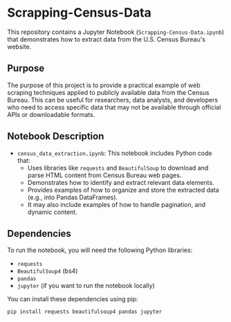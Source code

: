 
# Scrapping-Census-Data

This repository contains a Jupyter Notebook (`Scrapping-Census-Data.ipynb`) that demonstrates how to extract data from the U.S. Census Bureau's website.

## Purpose

The purpose of this project is to provide a practical example of web scraping techniques applied to publicly available data from the Census Bureau. This can be useful for researchers, data analysts, and developers who need to access specific data that may not be available through official APIs or downloadable formats.

## Notebook Description

* `census_data_extraction.ipynb`: This notebook includes Python code that:
    * Uses libraries like `requests` and `BeautifulSoup` to download and parse HTML content from Census Bureau web pages.
    * Demonstrates how to identify and extract relevant data elements.
    * Provides examples of how to organize and store the extracted data (e.g., into Pandas DataFrames).
    * It may also include examples of how to handle pagination, and dynamic content.

## Dependencies

To run the notebook, you will need the following Python libraries:

* `requests`
* `BeautifulSoup4` (bs4)
* `pandas`
* `jupyter` (if you want to run the notebook locally)

You can install these dependencies using pip:

```bash
pip install requests beautifulsoup4 pandas jupyter
